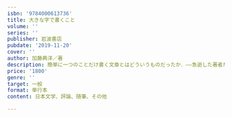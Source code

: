 ```yaml
---
isbn: '9784000613736'
title: 大きな字で書くこと
volume: ''
series: ''
publisher: 岩波書店
pubdate: '2019-11-20'
cover: ''
author: 加藤典洋／著
description: 簡単に一つのことだけ書く文章とはどういうものだったか．――急逝した著者が遺した最後のことばたち．
price: '1800'
genre: ''
target: 一般
format: 単行本
content: 日本文学、評論、随筆、その他

---
```

